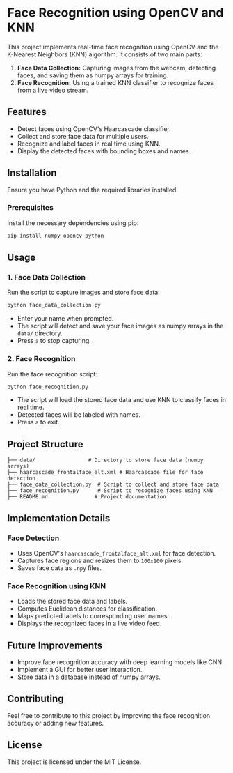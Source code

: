 # Face Recognition using OpenCV and KNN

This project implements real-time face recognition using OpenCV and the K-Nearest Neighbors (KNN) algorithm. It consists of two main parts:
1. **Face Data Collection:** Capturing images from the webcam, detecting faces, and saving them as numpy arrays for training.
2. **Face Recognition:** Using a trained KNN classifier to recognize faces from a live video stream.

## Features
- Detect faces using OpenCV's Haarcascade classifier.
- Collect and store face data for multiple users.
- Recognize and label faces in real time using KNN.
- Display the detected faces with bounding boxes and names.

## Installation
Ensure you have Python and the required libraries installed.

### Prerequisites
Install the necessary dependencies using pip:
```bash
pip install numpy opencv-python
```

## Usage

### 1. Face Data Collection
Run the script to capture images and store face data:
```bash
python face_data_collection.py
```
- Enter your name when prompted.
- The script will detect and save your face images as numpy arrays in the `data/` directory.
- Press `a` to stop capturing.

### 2. Face Recognition
Run the face recognition script:
```bash
python face_recognition.py
```
- The script will load the stored face data and use KNN to classify faces in real time.
- Detected faces will be labeled with names.
- Press `a` to exit.

## Project Structure
```
├── data/                 # Directory to store face data (numpy arrays)
├── haarcascade_frontalface_alt.xml # Haarcascade file for face detection
├── face_data_collection.py  # Script to collect and store face data
├── face_recognition.py      # Script to recognize faces using KNN
├── README.md               # Project documentation
```

## Implementation Details
### Face Detection
- Uses OpenCV's `haarcascade_frontalface_alt.xml` for face detection.
- Captures face regions and resizes them to `100x100` pixels.
- Saves face data as `.npy` files.

### Face Recognition using KNN
- Loads the stored face data and labels.
- Computes Euclidean distances for classification.
- Maps predicted labels to corresponding user names.
- Displays the recognized faces in a live video feed.

## Future Improvements
- Improve face recognition accuracy with deep learning models like CNN.
- Implement a GUI for better user interaction.
- Store data in a database instead of numpy arrays.

## Contributing
Feel free to contribute to this project by improving the face recognition accuracy or adding new features.

## License
This project is licensed under the MIT License.

